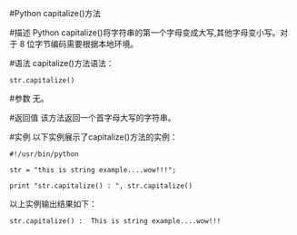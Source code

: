#Python capitalize()方法


#描述
Python capitalize()将字符串的第一个字母变成大写,其他字母变小写。对于 8 位字节编码需要根据本地环境。

#语法
capitalize()方法语法：

```
str.capitalize()
```

#参数
无。

#返回值
该方法返回一个首字母大写的字符串。

#实例
以下实例展示了capitalize()方法的实例：

```
#!/usr/bin/python

str = "this is string example....wow!!!";

print "str.capitalize() : ", str.capitalize()
```

以上实例输出结果如下：

```
str.capitalize() :  This is string example....wow!!!
```